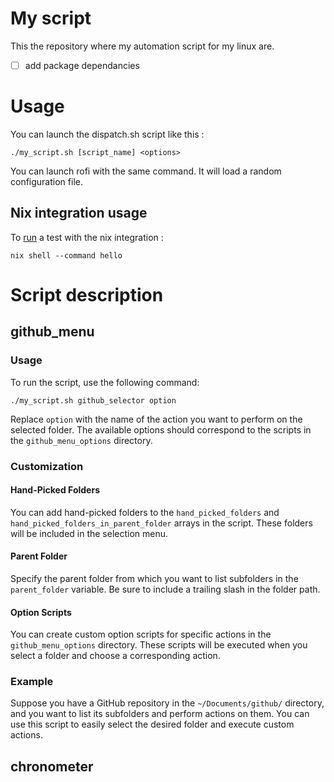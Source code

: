# My script

This the repository where my automation script for my linux are.

* [ ] add package dependancies

# Usage

You can launch the dispatch.sh script like this :

```shell
./my_script.sh [script_name] <options>
```

You can launch rofi with the same command. It will load a random configuration file.

## Nix integration usage

To [run](https://www.tweag.io/blog/2020-05-25-flakes/) a test with the nix integration :

```shell
nix shell --command hello
```

# Script description

## github_menu

### Usage

To run the script, use the following command:

```shell
./my_script.sh github_selector option
```

Replace `option` with the name of the action you want to perform on the selected folder. The available options should correspond to the scripts in the `github_menu_options` directory.

### Customization

#### Hand-Picked Folders

You can add hand-picked folders to the `hand_picked_folders` and `hand_picked_folders_in_parent_folder` arrays in the script. These folders will be included in the selection menu.

#### Parent Folder

Specify the parent folder from which you want to list subfolders in the `parent_folder` variable. Be sure to include a trailing slash in the folder path.

#### Option Scripts

You can create custom option scripts for specific actions in the `github_menu_options` directory. These scripts will be executed when you select a folder and choose a corresponding action.

### Example

Suppose you have a GitHub repository in the `~/Documents/github/` directory, and you want to list its subfolders and perform actions on them. You can use this script to easily select the desired folder and execute custom actions.

## chronometer
